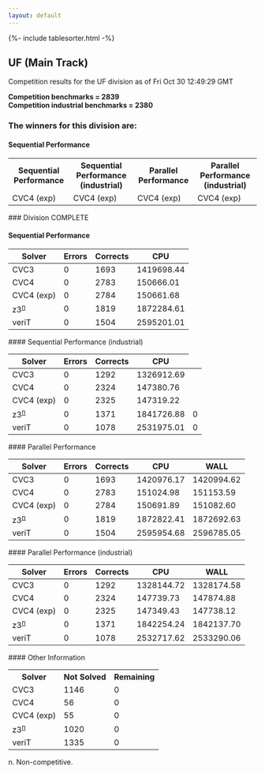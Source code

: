 ```yaml
---
layout: default
---
```

{%- include tablesorter.html -%}

##  UF (Main Track)

Competition results for the UF division as of Fri Oct 30 12:49:29 GMT

**Competition benchmarks = 2839** 
**<br/>Competition industrial benchmarks = 2380** 

### The winners for this division are: 
#### Sequential Performance
<table>
<tr>
<th class="center">Sequential Performance</th>
<th class="center">Sequential Performance (industrial)</th>
<th class="center">Parallel Performance</th>
<th class="center">Parallel Performance (industrial)</th>
</tr>
<tr class="center">
<td>CVC4 (exp)</td>
<td>CVC4 (exp)</td>
<td>CVC4 (exp)</td>
<td>CVC4 (exp)</td>
</tr>
</table>
### Division COMPLETE
 




#### Sequential Performance
<table id="sequential" class="result sorted">
<thead>
<tr>
<th class="center">Solver</th><th class="center">Errors</th>
<th class="center">Corrects</th>
<th class="center">CPU</th>
</tr>
</thead>
<tr>
<td>CVC3</td>
<td class="right">0</td>
<td class="right">1693</td>
<td class="right">1419698.44</td>
</tr>
<tr>
<td>CVC4</td>
<td class="right">0</td>
<td class="right">2783</td>
<td class="right">150666.01</td>
</tr>
<tr>
<td>CVC4 (exp)</td>
<td class="right">0</td>
<td class="right">2784</td>
<td class="right">150661.68</td>
</tr>
<tr>
<td><span class="non-competing-grey">z3<sup><a href="#fn">n</a></sup></span></td>
<td class="right">0</td>
<td class="right">1819</td>
<td class="right">1872284.61</td>
</tr>
<tr>
<td>veriT</td>
<td class="right">0</td>
<td class="right">1504</td>
<td class="right">2595201.01</td>
</tr>
</table>
#### Sequential Performance (industrial)
<table id="sequentiali" class="result sorted">
<thead>
<tr>
<th class="center">Solver</th><th class="center">Errors</th>
<th class="center">Corrects</th>
<th class="center">CPU</th>
</tr>
</thead>
<tr>
<td>CVC3</td>
<td class="right">0</td>
<td class="right">1292</td>
<td class="right">1326912.69</td>
</tr>
<tr>
<td>CVC4</td>
<td class="right">0</td>
<td class="right">2324</td>
<td class="right">147380.76</td>
</tr>
<tr>
<td>CVC4 (exp)</td>
<td class="right">0</td>
<td class="right">2325</td>
<td class="right">147319.22</td>
</tr>
<tr>
<td><span class="non-competing-grey">z3<sup><a href="#fn">n</a></sup></span></td>
<td class="right">0</td>
<td class="right">1371</td>
<td class="right">1841726.88</td>
<td class="right">0</td>
</tr>
<tr>
<td>veriT</td>
<td class="right">0</td>
<td class="right">1078</td>
<td class="right">2531975.01</td>
<td class="right">0</td>
</tr>
</table>
#### Parallel Performance
<table id="parallel" class="result sorted">
<thead>
<tr>
<th class="center">Solver</th><th class="center">Errors</th>
<th class="center">Corrects</th>
<th class="center">CPU</th>
<th class="center">WALL</th>
</tr>
</thead>
<tr>
<td>CVC3</td>
<td class="right">0</td>
<td class="right">1693</td>
<td class="right">1420976.17</td>
<td class="right">1420994.62</td>
</tr>
<tr>
<td>CVC4</td>
<td class="right">0</td>
<td class="right">2783</td>
<td class="right">151024.98</td>
<td class="right">151153.59</td>
</tr>
<tr>
<td>CVC4 (exp)</td>
<td class="right">0</td>
<td class="right">2784</td>
<td class="right">150691.89</td>
<td class="right">151082.60</td>
</tr>
<tr>
<td><span class="non-competing-grey">z3<sup><a href="#fn">n</a></sup></span></td>
<td class="right">0</td>
<td class="right">1819</td>
<td class="right">1872822.41</td>
<td class="right">1872692.63</td>
</tr>
<tr>
<td>veriT</td>
<td class="right">0</td>
<td class="right">1504</td>
<td class="right">2595954.68</td>
<td class="right">2596785.05</td>
</tr>

</table>
#### Parallel Performance (industrial)
<table id="paralleli" class="result sorted">
<thead>
<tr>
<th class="center">Solver</th><th class="center">Errors</th>
<th class="center">Corrects</th>
<th class="center">CPU</th>
<th class="center">WALL</th>
</tr>
</thead>
<tr>
<td>CVC3</td>
<td class="right">0</td>
<td class="right">1292</td>
<td class="right">1328144.72</td>
<td class="right">1328174.58</td>
</tr>
<tr>
<td>CVC4</td>
<td class="right">0</td>
<td class="right">2324</td>
<td class="right">147739.73</td>
<td class="right">147874.88</td>
</tr>
<tr>
<td>CVC4 (exp)</td>
<td class="right">0</td>
<td class="right">2325</td>
<td class="right">147349.43</td>
<td class="right">147738.12</td>
</tr>
<tr>
<td><span class="non-competing-grey">z3<sup><a href="#fn">n</a></sup></span></td>
<td class="right">0</td>
<td class="right">1371</td>
<td class="right">1842254.24</td>
<td class="right">1842137.70</td>
</tr>
<tr>
<td>veriT</td>
<td class="right">0</td>
<td class="right">1078</td>
<td class="right">2532717.62</td>
<td class="right">2533290.06</td>
</tr>

</table>
#### Other Information
<table>
<tr>
<th class="center">Solver</th>
<th class="center">Not Solved</th>
<th class="center">Remaining</th>
</tr>
<tr>
<td>CVC3</td>
<td class="right">1146</td>
<td class="right">0</td>
</tr>
<tr>
<td>CVC4</td>
<td class="right">56</td>
<td class="right">0</td>
</tr>
<tr>
<td>CVC4 (exp)</td>
<td class="right">55</td>
<td class="right">0</td>
</tr>
<tr>
<td><span class="non-competing-grey">z3<sup><a href="#fn">n</a></sup></span></td>
<td class="right">1020</td>
<td class="right">0</td>
</tr>
<tr>
<td>veriT</td>
<td class="right">1335</td>
<td class="right">0</td>
</tr>
</table>

<span id="fn"> n. Non-competitive.</span>
